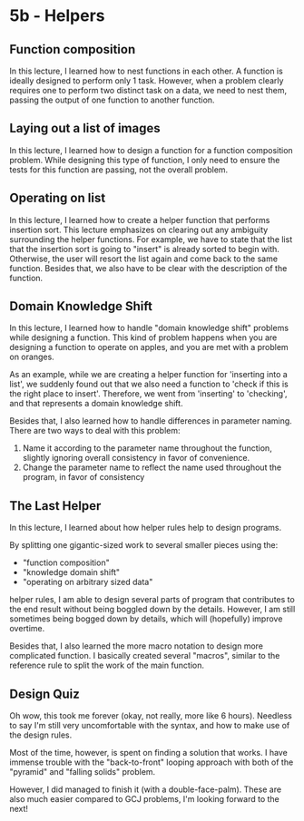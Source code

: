 # 5b - Helpers

## Function composition

In this lecture, I learned how to nest functions in each other. A function is ideally designed to perform only 1 task. However, when a problem clearly requires one to perform two distinct task on a data, we need to nest them, passing the output of one function to another function.

## Laying out a list of images

In this lecture, I learned how to design a function for a function composition problem. While designing this type of function, I only need to ensure the tests for this function are passing, not the overall problem.

## Operating on list

In this lecture, I learned how to create a helper function that performs insertion sort. This lecture emphasizes on clearing out any ambiguity surrounding the helper functions. For example, we have to state that the list that the insertion sort is going to "insert" is already sorted to begin with. Otherwise, the user will resort the list again and come back to the same function. Besides that, we also have to be clear with the description of the function.

## Domain Knowledge Shift

In this lecture, I learned how to handle "domain knowledge shift" problems while designing a function. This kind of problem happens when you are designing a function to operate on apples, and you are met with a problem on oranges. 

As an example, while we are creating a helper function for 'inserting into a list', we suddenly found out that we also need a function to 'check if this is the right place to insert'. Therefore, we went from 'inserting' to 'checking', and that represents a domain knowledge shift.

Besides that, I also learned how to handle differences in parameter naming. There are two ways to deal with this problem:

1. Name it according to the parameter name throughout the function, slightly ignoring overall consistency in favor of convenience.
2. Change the parameter name to reflect the name used throughout the program, in favor of consistency

## The Last Helper

In this lecture, I learned about how helper rules help to design programs. 

By splitting one gigantic-sized work to several smaller pieces using the:

- "function composition" 
- "knowledge domain shift" 
- "operating on arbitrary sized data"

helper rules, I am able to design several parts of program that contributes to the end result without being boggled down by the details. However, I am still sometimes being bogged down by details, which will (hopefully) improve overtime.

Besides that, I also learned the more macro notation to design more complicated function. I basically created several "macros", similar to the reference rule to split the work of the main function.

## Design Quiz

Oh wow, this took me forever (okay, not really, more like 6 hours). Needless to say I'm still very uncomfortable with the syntax, and how to make use of the design rules.

Most of the time, however, is spent on finding a solution that works. I have immense trouble with the "back-to-front" looping approach with both of the "pyramid" and "falling solids" problem.

However, I did managed to finish it (with a double-face-palm). These are also much easier compared to GCJ problems, I'm looking forward to the next!